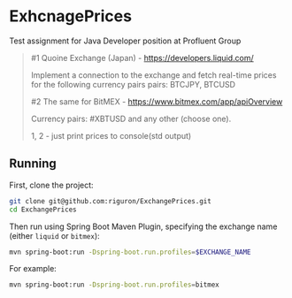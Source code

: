 # ExhcnagePrices

Test assignment for Java Developer position at Profluent Group

>#1 Quoine Exchange (Japan) - https://developers.liquid.com/
>
>Implement a connection to the exchange and fetch real-time prices for the following currency pairs pairs: BTCJPY, BTCUSD
>
>#2 The same for BitMEX - https://www.bitmex.com/app/apiOverview
>
>Currency pairs: #XBTUSD and any other (choose one).
>
>1, 2 - just print prices to console(std output)

## Running

First, clone the project:

```bash
git clone git@github.com:riguron/ExchangePrices.git
cd ExchangePrices
```

Then run using Spring Boot Maven Plugin, specifying the exchange name (either ```liquid``` or ```bitmex```):

```bash
mvn spring-boot:run -Dspring-boot.run.profiles=$EXCHANGE_NAME
```

For example:

```bash
mvn spring-boot:run -Dspring-boot.run.profiles=bitmex
```



